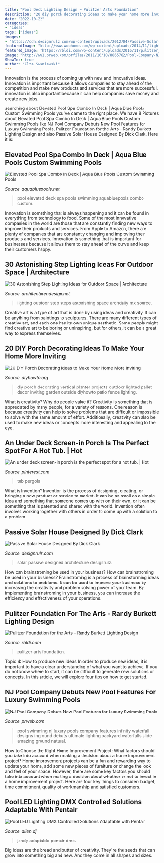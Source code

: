 ```yaml
---
title: "Pool Deck Lighting Design ~ Pulitzer Arts Foundation"
description: "20 diy porch decorating ideas to make your home more inviting"
date: "2022-10-22"
categories:
- "ideas"
tags: ["ideas"]
images:
- "https://cdn.designrulz.com/wp-content/uploads/2012/04/Passive-Solar-House-designrulz-0021.jpg"
featuredImage: "http://www.woohome.com/wp-content/uploads/2014/11/lighting-in-steps-5.jpg"
featured_image: "https://rbldi.com/wp-content/uploads/2016/11/pulitzer_04.jpg"
image: "http://ww1.prweb.com/prfiles/2011/10/10/8865782/Pool-Company-NJ.jpg"
ShowToc: true
author: "Elta Swaniawski"
---
```



Innovation is the process of coming up with new and innovative ideas. Innovation is important because it allows companies to stay ahead of the competition and make new products and services that are more successful. innovation is also important because it can help companies save money and create new jobs.

	

		
searching about Elevated Pool Spa Combo In Deck | Aqua Blue Pools Custom Swimming Pools you've came to the right place. We have 8 Pictures about Elevated Pool Spa Combo In Deck | Aqua Blue Pools Custom Swimming Pools like NJ Pool Company Debuts New Pool Features for Luxury Swimming Pools, Pulitzer Foundation for the Arts - Randy Burkett Lighting Design and also Passive Solar House Designed By Dick Clark. Here it is:
		
    
## Elevated Pool Spa Combo In Deck | Aqua Blue Pools Custom Swimming Pools

<img loading=lazy src="https://www.aquabluepools.net/wp-content/uploads/2017/01/pool-spa-deck-7-683x1024-1-683x1024.jpg" onerror="this.onerror=null;this.src='https://tse2.mm.bing.net/th?id=OIP.1M6rCI_fE-wlAdAWGZXTFgHaLG&amp;pid=15.1';" alt="Elevated Pool Spa Combo In Deck | Aqua Blue Pools Custom Swimming Pools">

_Source: aquabluepools.net_

>pool elevated deck spa pools swimming aquabluepools combo custom. 

	

Innovation is something that is always happening and it can be found in everything from technology to food. Some of the most innovative companies in the world are those that are constantly finding new ways to improve their products and services. From Apple to Amazon, there are plenty of companies that are constantly changing and improving their products and services. Innovation is something that is important for businesses because it allows them to stay ahead of the curve and keep their customers happy.

    
## 30 Astonishing Step Lighting Ideas For Outdoor Space | Architecture

<img loading=lazy src="http://www.woohome.com/wp-content/uploads/2014/11/lighting-in-steps-5.jpg" onerror="this.onerror=null;this.src='https://tse3.mm.bing.net/th?id=OIP.vKiu5hImfLMoIL1OlF-M0QHaLH&amp;pid=15.1';" alt="30 Astonishing Step Lighting Ideas for Outdoor Space | Architecture">

_Source: architecturendesign.net_

>lighting outdoor step steps astonishing space archdaily mx source. 

	

Creative art is a type of art that is done by using ideas and creativity. It can be anything from paintings to sculptures. There are many different types of creative art, and each one has its own unique aesthetic. Some people might find creative art to be boring or uninspiring, but for others, it can be a great way to express themselves.

    
## 20 DIY Porch Decorating Ideas To Make Your Home More Inviting

<img loading=lazy src="http://www.diyhowto.org/wp-content/uploads/DIY-Lighted-Vertical-Planter-Wall-20-DIY-Porch-Decorating-Ideas-Projects-DIYHowto.jpg" onerror="this.onerror=null;this.src='https://tse1.mm.bing.net/th?id=OIP.X1AWllCUVWD_GoupggJNMwHaKD&amp;pid=15.1';" alt="20 DIY Porch Decorating Ideas to Make Your Home More Inviting">

_Source: diyhowto.org_

>diy porch decorating vertical planter projects outdoor lighted pallet decor inviting garden outside diyhowto patio fence lighting. 

	

What is creativity? Why do people value it?
Creativity is something that is appreciated by many people, for a variety of reasons. One reason is because creativity can help to solve problems that are difficult or impossible to solve with the same amount of effort. Additionally, creativity can also be used to make new ideas or concepts more interesting and appealing to the eye.

    
## An Under Deck Screen-in Porch Is The Perfect Spot For A Hot Tub. | Hot

<img loading=lazy src="https://i.pinimg.com/736x/53/ff/40/53ff40f317c3a27accbd4e7192078ad8.jpg" onerror="this.onerror=null;this.src='https://tse4.mm.bing.net/th?id=OIP.PR1iE3itxKe0zKVjdlFnCwHaJ4&amp;pid=15.1';" alt="An under deck screen-in porch is the perfect spot for a hot tub. | Hot">

_Source: pinterest.com_

>tub pergola. 

	

What is Invention?
Invention is the process of designing, creating, or bringing a new product or service to market. It can be as small as a simple idea and something that someone comes up with on their own, or it can be something that is patented and shared with the world. Invention often involves working together with others in order to come up with a solution to a problem.

    
## Passive Solar House Designed By Dick Clark

<img loading=lazy src="https://cdn.designrulz.com/wp-content/uploads/2012/04/Passive-Solar-House-designrulz-0021.jpg" onerror="this.onerror=null;this.src='https://tse4.mm.bing.net/th?id=OIP.A8i1I2d_U9fG54gP8xeIRAHaKB&amp;pid=15.1';" alt="Passive Solar House Designed By Dick Clark">

_Source: designrulz.com_

>solar passive designed architecture designrulz. 

	

How can brainstroming be used in your business?
How can brainstroming be used in your business? Brainstroming is a process of brainstorming ideas and solutions to problems. It can be used to improve your business by increasing the creativity and problem solving power of your team. By implementing brainstroming in your business, you can increase the efficiency and effectiveness of your operations.

    
## Pulitzer Foundation For The Arts - Randy Burkett Lighting Design

<img loading=lazy src="https://rbldi.com/wp-content/uploads/2016/11/pulitzer_04.jpg" onerror="this.onerror=null;this.src='https://tse1.mm.bing.net/th?id=OIP.du_4YQj1WIhClTC_ScM5vwHaJv&amp;pid=15.1';" alt="Pulitzer Foundation for the Arts - Randy Burkett Lighting Design">

_Source: rbldi.com_

>pulitzer arts foundation. 

	

Topic 4: How to produce new ideas
In order to produce new ideas, it is important to have a clear understanding of what you want to achieve. If you do not know where to start, it can be difficult to generate new solutions or concepts. In this article, we will explore four tips on how to get started.

    
## NJ Pool Company Debuts New Pool Features For Luxury Swimming Pools

<img loading=lazy src="http://ww1.prweb.com/prfiles/2011/10/10/8865782/Pool-Company-NJ.jpg" onerror="this.onerror=null;this.src='https://tse2.mm.bing.net/th?id=OIP.3MXd-HRuqYJ3sEPlBRw6cQHaE6&amp;pid=15.1';" alt="NJ Pool Company Debuts New Pool Features for Luxury Swimming Pools">

_Source: prweb.com_

>pool swimming nj luxury pools company features infinity waterfall designs inground debuts ultimate lighting backyard waterfalls slide amazing ground natural. 

	

How to Choose the Right Home Improvement Project: What factors should you take into account when making a decision about a home improvement project?
Home improvement projects can be a fun and rewarding way to update your home, add some new pieces of furniture or change the look and feel of your space. However, there are some key factors you should take into account when making a decision about whether or not to invest in a home improvement project. Here are four key things to consider: budget, time commitment, quality of workmanship and satisfied customers.

    
## Pool LED Lighting DMX Controlled Solutions Adaptable With Pentair

<img loading=lazy src="https://www.allen.dj/wp-content/uploads/2013/07/IMAG1051-1024x576.jpg" onerror="this.onerror=null;this.src='https://tse4.mm.bing.net/th?id=OIP.XCHrOhQcekv4Ds8jzqkMhQHaEK&amp;pid=15.1';" alt="Pool LED Lighting DMX Controlled Solutions Adaptable with Pentair">

_Source: allen.dj_

>jandy adaptable pentair dmx. 

	

Big ideas are the bread and butter of creativity. They're the seeds that can grow into something big and new. And they come in all shapes and sizes.

